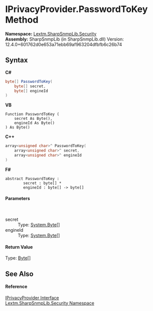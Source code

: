 # IPrivacyProvider.PasswordToKey Method 
 

**Namespace:**&nbsp;<a href="N_Lextm_SharpSnmpLib_Security">Lextm.SharpSnmpLib.Security</a><br />**Assembly:**&nbsp;SharpSnmpLib (in SharpSnmpLib.dll) Version: 12.4.0+601762d0e653a71ebb69af963204dfbfb6c26b74

## Syntax

**C#**<br />
``` C#
byte[] PasswordToKey(
	byte[] secret,
	byte[] engineId
)
```

**VB**<br />
``` VB
Function PasswordToKey ( 
	secret As Byte(),
	engineId As Byte()
) As Byte()
```

**C++**<br />
``` C++
array<unsigned char>^ PasswordToKey(
	array<unsigned char>^ secret, 
	array<unsigned char>^ engineId
)
```

**F#**<br />
``` F#
abstract PasswordToKey : 
        secret : byte[] * 
        engineId : byte[] -> byte[] 

```


#### Parameters
&nbsp;<dl><dt>secret</dt><dd>Type: <a href="https://docs.microsoft.com/dotnet/api/system.byte" target="_blank" rel="noopener noreferrer">System.Byte</a>[]<br /></dd><dt>engineId</dt><dd>Type: <a href="https://docs.microsoft.com/dotnet/api/system.byte" target="_blank" rel="noopener noreferrer">System.Byte</a>[]<br /></dd></dl>

#### Return Value
Type: <a href="https://docs.microsoft.com/dotnet/api/system.byte" target="_blank" rel="noopener noreferrer">Byte</a>[]

## See Also


#### Reference
<a href="T_Lextm_SharpSnmpLib_Security_IPrivacyProvider">IPrivacyProvider Interface</a><br /><a href="N_Lextm_SharpSnmpLib_Security">Lextm.SharpSnmpLib.Security Namespace</a><br />